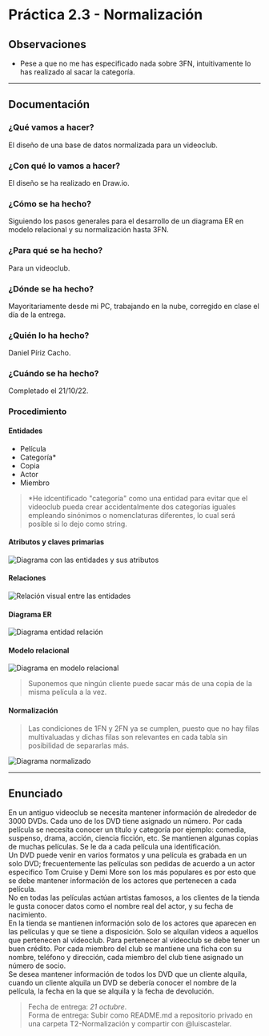 # Práctica 2.3 - Normalización

## Observaciones

+ Pese a que no me has especificado nada sobre 3FN, intuitivamente lo has realizado al sacar la categoría.

---

## Documentación

### ¿Qué vamos a hacer?

El diseño de una base de datos normalizada para un videoclub.

### ¿Con qué lo vamos a hacer?

El diseño se ha realizado en Draw.io.

### ¿Cómo se ha hecho?

Siguiendo los pasos generales para el desarrollo de un diagrama ER en modelo relacional y su normalización hasta 3FN.

### ¿Para qué se ha hecho?

Para un videoclub.

### ¿Dónde se ha hecho?

Mayoritariamente desde mi PC, trabajando en la nube, corregido en clase el día de la entrega.

### ¿Quién lo ha hecho?

Daniel Píriz Cacho.

### ¿Cuándo se ha hecho?

Completado el 21/10/22.

### Procedimiento

#### Entidades

+ Película
+ Categoría*
+ Copia
+ Actor
+ Miembro

> *He idcentificado "categoría" como una entidad para evitar que el videoclub pueda crear accidentalmente dos categorías iguales empleando sinónimos o nomenclaturas diferentes, lo cual será posible si lo dejo como string.

#### Atributos y claves primarias

![Diagrama con las entidades y sus atributos](./img/diagrama2-3.png)

#### Relaciones

![Relación visual entre las entidades](./img/diagrama4.png)

#### Diagrama ER

![Diagrama entidad relación](./img/diagrama5.png)

#### Modelo relacional

![Diagrama en modelo relacional](./img/diagrama6.png)
> Suponemos que ningún cliente puede sacar más de una copia de la misma película a la vez.

#### Normalización

> Las condiciones de 1FN y 2FN ya se cumplen, puesto que no hay filas multivaluadas y dichas filas son relevantes en cada tabla sin posibilidad de separarlas más.

![Diagrama normalizado](./img/diagrama7.png)

---

## Enunciado

En un antiguo videoclub se necesita mantener información de alrededor de 3000 DVDs. Cada uno de los DVD tiene asignado un número. Por cada película se necesita conocer un título y categoría por ejemplo: comedia, suspenso, drama, acción, ciencia ficción, etc. Se mantienen algunas copias de muchas películas. Se le da a cada película una identificación. \
Un DVD puede venir en varios formatos y una película es grabada en un solo DVD; frecuentemente las películas son pedidas de acuerdo a un actor especifico Tom Cruise y Demi More son los más populares es por esto que se debe mantener información de los actores que pertenecen a cada película. \
No en todas las películas actúan artistas famosos, a los clientes de la tienda le gusta conocer datos como el nombre real del actor, y su fecha de nacimiento. \
En la tienda se mantienen información solo de los actores que aparecen en las películas y que se tiene a disposición. Solo se alquilan videos a aquellos que pertenecen al vídeoclub. Para pertenecer al vídeoclub se debe tener un buen crédito. Por cada miembro del club se mantiene una ficha con su nombre, teléfono y dirección, cada miembro del club tiene asignado un número de socio. \
Se desea mantener información de todos los DVD que un cliente alquila, cuando un cliente alquila un DVD se debería conocer el nombre de la película, la fecha en la que se alquila y la fecha de devolución.

> Fecha de entrega: *21 octubre*.\
> Forma de entrega: Subir como README.md a repositorio privado en una carpeta T2-Normalización y compartir con @luiscastelar.

